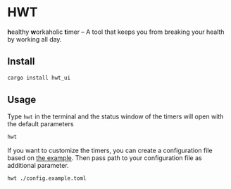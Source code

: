 # HWT

**h**ealthy **w**orkaholic **t**imer – A tool that keeps you from breaking your
health by working all day.

## Install

```bash
cargo install hwt_ui
```

## Usage

Type `hwt` in the terminal and the status window of the timers will open with
the default parameters

```sh
hwt
```

If you want to customize the timers, you can create a configuration file based
on [the example](./config.example.toml). Then pass path to your configuration
file as additional parameter.

```sh
hwt ./config.example.toml
```
